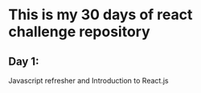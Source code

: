 # This is my 30 days of react challenge repository

## Day 1:

Javascript refresher and Introduction to React.js
